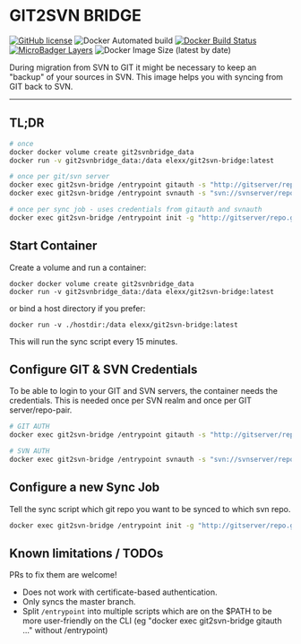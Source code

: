 # GIT2SVN BRIDGE

[![GitHub license](https://img.shields.io/github/license/elexx/git2svn-bridge?style=flat-square)](https://github.com/elexx/git2svn-bridge/blob/master/LICENSE)
![Docker Automated build](https://img.shields.io/docker/cloud/automated/elexx/git2svn-bridge?style=flat-square)
[![Docker Build Status](https://img.shields.io/docker/cloud/build/elexx/git2svn-bridge?style=flat-square)](https://hub.docker.com/r/elexx/git2svn-bridge)
[![MicroBadger Layers](https://img.shields.io/microbadger/layers/elexx/git2svn-bridge?style=flat-square)](https://microbadger.com/images/elexx/git2svn-bridge)
![Docker Image Size (latest by date)](https://img.shields.io/docker/image-size/elexx/git2svn-bridge?style=flat-square)

During migration from SVN to GIT it might be necessary to keep an "backup" of your sources in SVN. This image helps you with syncing from GIT back to SVN.

---



## TL;DR

```bash
# once
docker docker volume create git2svnbridge_data
docker run -v git2svnbridge_data:/data elexx/git2svn-bridge:latest

# once per git/svn server
docker exec git2svn-bridge /entrypoint gitauth -s "http://gitserver/repo.git" -u "git_username" -p "git_password"
docker exec git2svn-bridge /entrypoint svnauth -s "svn://svnserver/repo" -u "svn_username" -p "svn_password"

# once per sync job - uses credentials from gitauth and svnauth
docker exec git2svn-bridge /entrypoint init -g "http://gitserver/repo.git" -s "svn://svnserver/repo"
```



## Start Container

Create a volume and run a container:

```
docker docker volume create git2svnbridge_data
docker run -v git2svnbridge_data:/data elexx/git2svn-bridge:latest
```

or bind a host directory if you prefer:
```
docker run -v ./hostdir:/data elexx/git2svn-bridge:latest
```

This will run the sync script every 15 minutes.



## Configure GIT & SVN Credentials

To be able to login to your GIT and SVN servers, the container needs the credentials. This is needed once per SVN realm and once per GIT server/repo-pair.

```bash
# GIT AUTH
docker exec git2svn-bridge /entrypoint gitauth -s "http://gitserver/repo.git" -u "git_username" -p "git_password"

# SVN AUTH
docker exec git2svn-bridge /entrypoint svnauth -s "svn://svnserver/repo" -u "svn_username" -p "svn_password"
```



## Configure a new Sync Job

Tell the sync script which git repo you want to be synced to which svn repo.  

```bash
docker exec git2svn-bridge /entrypoint init -g "http://gitserver/repo.git" -s "svn://svnserver/repo"
```



## Known limitations / TODOs

PRs to fix them are welcome!

* Does not work with certificate-based authentication.
* Only syncs the master branch.
* Split `/entrypoint` into multiple scripts which are on the $PATH to be more user-friendly on the CLI (eg "docker exec git2svn-bridge gitauth ..." without /entrypoint)
